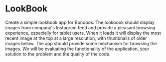 # LookBook

Create a simple lookbook app for Bonobos. The lookbook should display images from company's Instagram feed and provide a pleasant browsing experience, especially for tablet users. When it loads it will display the most recent image at the top at a large resolution, with thumbnails of older images below. The app should provide some mechanism for browsing the images.
We will be evaluating the functionality of the application, your solution to the problem and the quality of the code.
